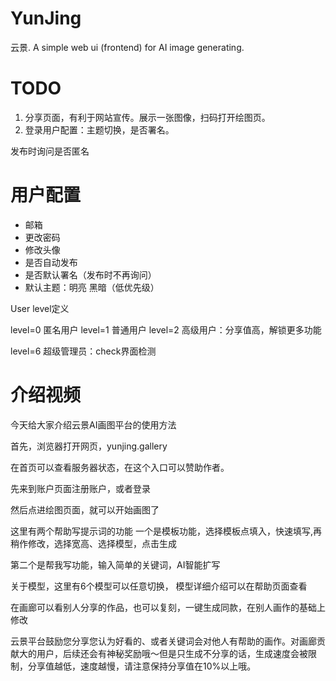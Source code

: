 # YunJing
云景. A simple web ui (frontend) for AI image generating. 



# TODO

1. 分享页面，有利于网站宣传。展示一张图像，扫码打开绘图页。
2. 登录用户配置：主题切换，是否署名。

发布时询问是否匿名

# 用户配置

- 邮箱
- 更改密码
- 修改头像
- 是否自动发布
- 是否默认署名（发布时不再询问）
- 默认主题：明亮 黑暗（低优先级）

User level定义

level=0 匿名用户
level=1 普通用户
level=2 高级用户：分享值高，解锁更多功能

level=6 超级管理员：check界面检测

# 介绍视频

今天给大家介绍云景AI画图平台的使用方法

首先，浏览器打开网页，yunjing.gallery

在首页可以查看服务器状态，在这个入口可以赞助作者。

先来到账户页面注册账户，或者登录

然后点进绘图页面，就可以开始画图了

这里有两个帮助写提示词的功能
一个是模板功能，选择模板点填入，快速填写,再稍作修改，选择宽高、选择模型，点击生成

第二个是帮我写功能，输入简单的关键词，AI智能扩写

关于模型，这里有6个模型可以任意切换，
模型详细介绍可以在帮助页面查看

在画廊可以看别人分享的作品，也可以复刻，一键生成同款，在别人画作的基础上修改

云景平台鼓励您分享您认为好看的、或者关键词会对他人有帮助的画作。对画廊贡献大的用户，后续还会有神秘奖励哦～但是只生成不分享的话，生成速度会被限制，分享值越低，速度越慢，请注意保持分享值在10%以上哦。



